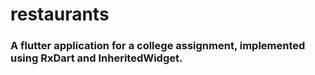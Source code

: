 # restaurants

### A flutter application for a college assignment, implemented using RxDart and InheritedWidget.
